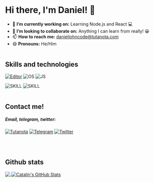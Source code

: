 # Hi there, I'm Daniel! 👋

- 🔭 **I’m currently working on:** Learning Node.js and React 💻
- 👯 **I’m looking to collaborate on:** Anything I can learn from really! 😀
- 📫 **How to reach me:** danieljohncode@tutanota.com
- 😄 **Pronouns:** He/Him
<br><br>

## Skills and technologies
[![Editor](https://img.shields.io/badge/Editor-VSCode-blue?style=flat-square&logo=visual-studio-code&logoColor=white)](https://code.visualstudio.com/) ![OS](https://img.shields.io/badge/OS-Windows-blue?style=flat-square&logo=windows&logoColor=white) ![JS](https://img.shields.io/badge/Preferred%20language-Javascript-blue?style=flat-square&logo=javascript&logoColor=white) 

![SKILL](https://img.shields.io/badge/Learning-React-green?style=flat-square&logo=react&logoColor=white) ![SKILL](https://img.shields.io/badge/Learning-NodeJS-green?style=flat-square&logo=node&logoColor=white)
<br><br>

## Contact me!
##### Email, telegram, twitter:
[![Tutanota](https://img.shields.io/badge/danieljohncode@tutanota.com%20-840010.svg?&style=flat-square&logo=&logoColor=white)](mailto:danieljohncode@tutanota.com) [![Telegram](https://img.shields.io/badge/danieljcode%20-32afed.svg?&style=flat-square&logo=Telegram&logoColor=white)](https://t.me/danieljcode)  [![Twitter](https://img.shields.io/badge/danieljcode%20-%231DA1F2.svg?&style=flat-square&logo=Twitter&logoColor=white)](https://twitter.com/danieljcode)

<br><br>

## Github stats

<a href="https://github.com/danieljcode">
  <img align="center" src="https://github-readme-stats.vercel.app/api/top-langs/?username=danieljcode&hide=java,html&title_color=fffff&text_color=c9cacc&icon_color=2bbc8a&bg_color=1d1f21" />
</a>

<a href="https://github.com/danieljcode">
  <img align="center" src="https://github-readme-stats.vercel.app/api?username=danieljcode&show_icons=true&line_height=27&count_private=true&title_color=ffffff&text_color=c9cacc&icon_color=2bbc8a&bg_color=1d1f21" alt="Catalin's GitHub Stats" />
</a>

